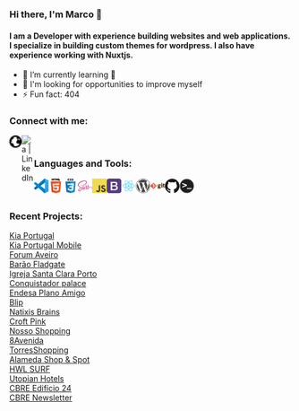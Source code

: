 
### Hi there, I'm Marco 👋

#### I am a Developer with experience building websites and web applications. I specialize in building custom themes for wordpress. I also have experience working with Nuxtjs.
- 🌱 I’m currently learning 🤣
- 👯 I'm looking for opportunities to improve myself
- ⚡ Fun fact: 404

### Connect with me:

[<img align="left" alt="ab" width="22px" target="_blank" src="https://raw.githubusercontent.com/iconic/open-iconic/master/svg/globe.svg" />][website]
[<img align="left" alt="a | LinkedIn" width="22px" target="_blank" src="https://cdn.jsdelivr.net/npm/simple-icons@v3/icons/linkedin.svg" />][linkedin]

<br />

### Languages and Tools:

<img align="left" alt="Visual Studio Code" width="26px" src="https://raw.githubusercontent.com/github/explore/80688e429a7d4ef2fca1e82350fe8e3517d3494d/topics/visual-studio-code/visual-studio-code.png" />
<img align="left" alt="HTML5" width="26px" src="https://raw.githubusercontent.com/github/explore/80688e429a7d4ef2fca1e82350fe8e3517d3494d/topics/html/html.png" />
<img align="left" alt="CSS3" width="26px" src="https://raw.githubusercontent.com/github/explore/80688e429a7d4ef2fca1e82350fe8e3517d3494d/topics/css/css.png" />
<img align="left" alt="Sass" width="26px" src="https://raw.githubusercontent.com/github/explore/80688e429a7d4ef2fca1e82350fe8e3517d3494d/topics/sass/sass.png" />
<img align="left" alt="JavaScript" width="26px" src="https://raw.githubusercontent.com/github/explore/80688e429a7d4ef2fca1e82350fe8e3517d3494d/topics/javascript/javascript.png" />
<img align="left" alt="bootstrap" width="26px" src="https://raw.githubusercontent.com/github/explore/80688e429a7d4ef2fca1e82350fe8e3517d3494d/topics/bootstrap/bootstrap.png" />
<img align="left" alt="react" width="26px" src="https://raw.githubusercontent.com/github/explore/80688e429a7d4ef2fca1e82350fe8e3517d3494d/topics/react/react.png" />
<img align="left" alt="Gatbsy" width="26px" src="https://raw.githubusercontent.com/github/explore/80688e429a7d4ef2fca1e82350fe8e3517d3494d/topics/wordpress/wordpress.png" />
<img align="left" alt="Git" width="26px" src="https://raw.githubusercontent.com/github/explore/80688e429a7d4ef2fca1e82350fe8e3517d3494d/topics/git/git.png" />
<img align="left" alt="GitHub" width="26px" src="https://raw.githubusercontent.com/github/explore/78df643247d429f6cc873026c0622819ad797942/topics/github/github.png" />
<img align="left" alt="HTML5" width="26px" src="https://raw.githubusercontent.com/github/explore/80688e429a7d4ef2fca1e82350fe8e3517d3494d/topics/terminal/terminal.png" />

<br />
<br />


[linkedin]: https://www.linkedin.com/in/marco-cabral/
[website]: https://marcocabral.vercel.app

### Recent Projects:<br />
<a target="_blank" href="https://kia.pt/">Kia Portugal</a><br />
<a target="_blank" href="https://m.kia.pt/">Kia Portugal Mobile</a><br />
<a target="_blank" href="https://forumaveiro.com/">Forum Aveiro</a> <br />
<a target="_blank" href="https://www.baraofladgate.com/">Barão Fladgate</a><br />
<a target="_blank" href="https://santaclaraporto.pt/">Igreja Santa Clara Porto</a><br />
<a target="_blank" href="https://conquistadorpalace.pt/">Conquistador palace</a><br />
<a target="_blank" href="https://planoamigoendesa.pt/cliente/">Endesa Plano Amigo</a><br />
<a target="_blank" href="https://www.blip.deliverymanager.pt/">Blip</a><br />
<a target="_blank" href="https://wewantyourbrain.com/">Natixis Brains</a><br />
<a target="_blank" href="https://croftpink.com/pt/">Croft Pink</a><br />
<a target="_blank" href="https://nossoshopping.pt/">Nosso Shopping</a><br />
<a target="_blank" href="https://www.8avenida.com/">8Avenida</a><br />
<a target="_blank" href="https://torreshopping.pt/">TorresShopping</a><br />
<a target="_blank" href="https://alamedashopping.pt/">Alameda Shop & Spot</a><br />
<a target="_blank" href="https://www.hwlsurf.pt/">HWL SURF</a><br />
<a target="_blank" href="http://utopian.pt/">Utopian Hotels</a><br />
<a target="_blank" href="https://edificio24dejulho98.pt/">CBRE Edifício 24</a><br />
<a target="_blank" href="https://news-cbre.pt/">CBRE Newsletter</a><br />

